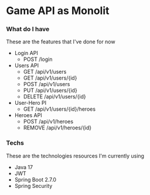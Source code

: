 # Game API as Monolit

### What do I have
These are the features that I've done for now

* Login API
  * POST /login
* Users API
  * GET /api/v1/users
  * GET /api/v1/users/{id}
  * POST /api/v1/users
  * PUT /api/v1/users/{id}
  * DELETE /api/v1/users/{id}
* User-Hero PI
  * GET /api/v1/users/{id}/heroes
* Heroes API
  * POST /api/v1/heroes
  * REMOVE /api/v1/heroes/{id}


### Techs
These are the technologies resources I'm currently using

* Java 17
* JWT
* Spring Boot 2.7.0
* Spring Security